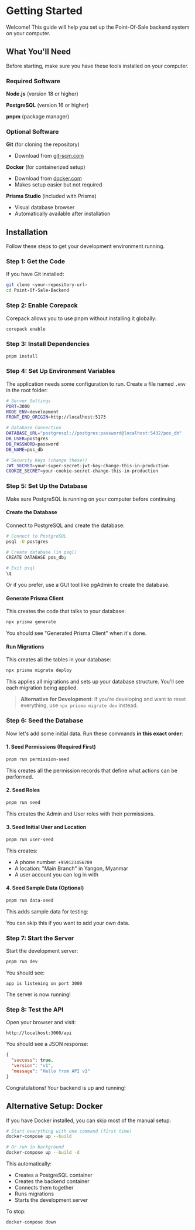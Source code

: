 # Getting Started

Welcome! This guide will help you set up the Point-Of-Sale backend system on your computer.

## What You'll Need

Before starting, make sure you have these tools installed on your computer.

### Required Software

**Node.js** (version 18 or higher)

**PostgreSQL** (version 16 or higher)

**pnpm** (package manager)

### Optional Software

**Git** (for cloning the repository)

- Download from [git-scm.com](https://git-scm.com/)

**Docker** (for containerized setup)

- Download from [docker.com](https://www.docker.com/)
- Makes setup easier but not required

**Prisma Studio** (included with Prisma)

- Visual database browser
- Automatically available after installation

## Installation

Follow these steps to get your development environment running.

### Step 1: Get the Code

If you have Git installed:

```bash
git clone <your-repository-url>
cd Point-Of-Sale-Backend
```

### Step 2: Enable Corepack

Corepack allows you to use pnpm without installing it globally:

```bash
corepack enable
```

### Step 3: Install Dependencies

```bash
pnpm install
```

### Step 4: Set Up Environment Variables

The application needs some configuration to run. Create a file named `.env` in the root folder:

```bash
# Server Settings
PORT=3000
NODE_ENV=development
FRONT_END_ORIGIN=http://localhost:5173

# Database Connection
DATABASE_URL="postgresql://postgres:password@localhost:5432/pos_db"
DB_USER=postgres
DB_PASSWORD=password
DB_NAME=pos_db

# Security Keys (change these!)
JWT_SECRET=your-super-secret-jwt-key-change-this-in-production
COOKIE_SECRET=your-cookie-secret-change-this-in-production
```

### Step 5: Set Up the Database

Make sure PostgreSQL is running on your computer before continuing.

#### Create the Database

Connect to PostgreSQL and create the database:

```bash
# Connect to PostgreSQL
psql -U postgres

# Create database (in psql)
CREATE DATABASE pos_db;

# Exit psql
\q
```

Or if you prefer, use a GUI tool like pgAdmin to create the database.

#### Generate Prisma Client

This creates the code that talks to your database:

```bash
npx prisma generate
```

You should see "Generated Prisma Client" when it's done.

#### Run Migrations

This creates all the tables in your database:

```bash
npx prisma migrate deploy
```

This applies all migrations and sets up your database structure. You'll see each migration being applied.

> **Alternative for Development**: If you're developing and want to reset everything, use `npx prisma migrate dev` instead.

### Step 6: Seed the Database

Now let's add some initial data. Run these commands **in this exact order**:

#### 1. Seed Permissions (Required First)

```bash
pnpm run permission-seed
```

This creates all the permission records that define what actions can be performed.

#### 2. Seed Roles

```bash
pnpm run seed
```

This creates the Admin and User roles with their permissions.

#### 3. Seed Initial User and Location

```bash
pnpm run user-seed
```

This creates:

- A phone number: `+959123456789`
- A location: "Main Branch" in Yangon, Myanmar
- A user account you can log in with

#### 4. Seed Sample Data (Optional)

```bash
pnpm run data-seed
```

This adds sample data for testing:

You can skip this if you want to add your own data.

### Step 7: Start the Server

Start the development server:

```bash
pnpm run dev
```

You should see:

```
app is listening on port 3000
```

The server is now running!

### Step 8: Test the API

Open your browser and visit:

```
http://localhost:3000/api
```

You should see a JSON response:

```json
{
  "success": true,
  "version": "v1",
  "message": "Hello from API v1"
}
```

Congratulations! Your backend is up and running!

## Alternative Setup: Docker

If you have Docker installed, you can skip most of the manual setup:

```bash
# Start everything with one command (first time)
docker-compose up --build

# Or run in background
docker-compose up --build -d
```

This automatically:

- Creates a PostgreSQL container
- Creates the backend container
- Connects them together
- Runs migrations
- Starts the development server

To stop:

```bash
docker-compose down
```
